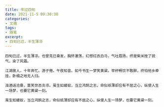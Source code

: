 ```yaml
---
title: 年过四旬
date: 2021-11-5 09:30:30
categories: 
- 文摘
tags:
- 随笔
excerpt:
- 四旬已过，半生薄凉
---
```

    四旬已过，半生薄凉。也曾克已奋发，胸怀激荡，幻想红衣白马，气吐眉扬，终是柴米挫了锐气，染了风霜。

    江湖故人，十年奔忙。游子倦，午夜知音。如今书生一梦笑黄粱。举杯畅饮不敢醉，终怕他乡牵挂，卧榻之地无人归。

    浊酒话沧桑，莫笑世态炎凉。虽生如蝼蚁，当立鸿鹄之志，命似纸薄却应有不屈之心，纵使人生一场梦，也要它黄粱一刻。

    虽生如蝼蚁，当立鸿鹄之志，命似纸薄却应有不屈之心，纵使人生一场梦，也要它黄粱一刻。